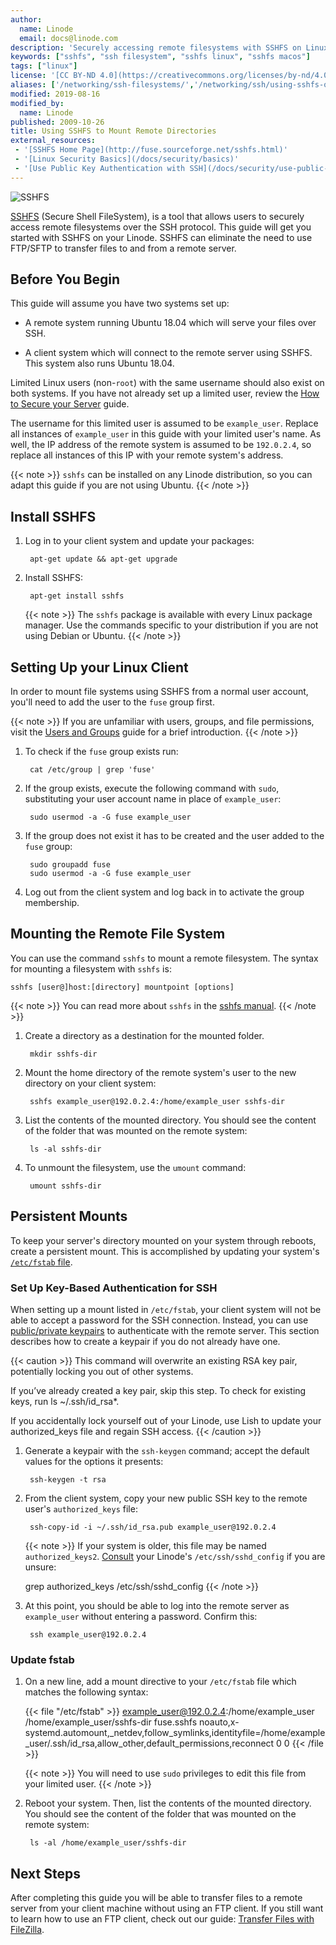 ```yaml
---
author:
  name: Linode
  email: docs@linode.com
description: 'Securely accessing remote filesystems with SSHFS on Linux.'
keywords: ["sshfs", "ssh filesystem", "sshfs linux", "sshfs macos"]
tags: ["linux"]
license: '[CC BY-ND 4.0](https://creativecommons.org/licenses/by-nd/4.0)'
aliases: ['/networking/ssh-filesystems/','/networking/ssh/using-sshfs-on-linux-and-macos-x/']
modified: 2019-08-16
modified_by:
  name: Linode
published: 2009-10-26
title: Using SSHFS to Mount Remote Directories
external_resources:
 - '[SSHFS Home Page](http://fuse.sourceforge.net/sshfs.html)'
 - '[Linux Security Basics](/docs/security/basics)'
 - '[Use Public Key Authentication with SSH](/docs/security/use-public-key-authentication-with-ssh)'
---
```


![SSHFS](sshfs_mount_remote.png)

[SSHFS](https://github.com/libfuse/sshfs) (Secure Shell FileSystem), is a tool that allows users to securely access remote filesystems over the SSH protocol. This guide will get you started with SSHFS on your Linode. SSHFS can eliminate the need to use FTP/SFTP to transfer files to and from a remote server.

## Before You Begin

This guide will assume you have two systems set up:

-   A remote system running Ubuntu 18.04 which will serve your files over SSH.

-   A client system which will connect to the remote server using SSHFS. This system also runs Ubuntu 18.04.

Limited Linux users (non-`root`) with the same username should also exist on both systems. If you have not already set up a limited user, review the [How to Secure your Server](/docs/security/securing-your-server/#add-a-limited-user-account) guide.

The username for this limited user is assumed to be `example_user`. Replace all instances of `example_user` in this guide with your limited user's name. As well, the IP address of the remote system is assumed to be `192.0.2.4`, so replace all instances of this IP with your remote system's address.

{{< note >}}
`sshfs` can be installed on any Linode distribution, so you can adapt this guide if you are not using Ubuntu.
{{< /note >}}

## Install SSHFS

1. Log in to your client system and update your packages:

        apt-get update && apt-get upgrade

1. Install SSHFS:

        apt-get install sshfs

    {{< note >}}
The `sshfs` package is available with every Linux package manager. Use the commands specific to your distribution if you are not using Debian or Ubuntu.
{{< /note >}}

## Setting Up your Linux Client

In order to mount file systems using SSHFS from a normal user account, you'll need to add the user to the `fuse` group first.

{{< note >}}
If you are unfamiliar with users, groups, and file permissions, visit the [Users and Groups](/docs/tools-reference/linux-users-and-groups) guide for a brief introduction.
{{< /note >}}

1. To check if the `fuse` group exists run:

        cat /etc/group | grep 'fuse'

1. If the group exists, execute the following command with `sudo`, substituting your user account name in place of `example_user`:

        sudo usermod -a -G fuse example_user

1. If the group does not exist it has to be created and the user added to the `fuse` group:

        sudo groupadd fuse
        sudo usermod -a -G fuse example_user

1. Log out from the client system and log back in to activate the group membership.

## Mounting the Remote File System

You can use the command `sshfs` to mount a remote filesystem. The syntax for mounting a filesystem with `sshfs` is:

    sshfs [user@]host:[directory] mountpoint [options]

{{< note >}}
You can read more about `sshfs` in the [sshfs manual](https://linux.die.net/man/1/sshfs).
{{< /note >}}

1. Create a directory as a destination for the mounted folder.

        mkdir sshfs-dir

1. Mount the home directory of the remote system's user to the new directory on your client system:

        sshfs example_user@192.0.2.4:/home/example_user sshfs-dir

1. List the contents of the mounted directory. You should see the content of the folder that was mounted on the remote system:

        ls -al sshfs-dir

1. To unmount the filesystem, use the `umount` command:

        umount sshfs-dir

## Persistent Mounts

To keep your server's directory mounted on your system through reboots, create a persistent mount. This is accomplished by updating your system's [`/etc/fstab` file](https://wiki.archlinux.org/index.php/fstab).

### Set Up Key-Based Authentication for SSH

When setting up a mount listed in `/etc/fstab`, your client system will not be able to accept a password for the SSH connection. Instead, you can use [public/private keypairs](/docs/security/authentication/use-public-key-authentication-with-ssh/) to authenticate with the remote server. This section describes how to create a keypair if you do not already have one.

{{< caution >}}
This command will overwrite an existing RSA key pair, potentially locking you out of other systems.

If you’ve already created a key pair, skip this step. To check for existing keys, run ls ~/.ssh/id_rsa*.

If you accidentally lock yourself out of your Linode, use Lish to update your authorized_keys file and regain SSH access.
{{< /caution >}}

1. Generate a keypair with the `ssh-keygen` command; accept the default values for the options it presents:

        ssh-keygen -t rsa

1. From the client system, copy your new public SSH key to the remote user's `authorized_keys` file:

        ssh-copy-id -i ~/.ssh/id_rsa.pub example_user@192.0.2.4

    {{< note >}}
If your system is older, this file may be named `authorized_keys2`. [Consult](https://www.ssh.com/ssh/sshd_config/#sec-AuthorizedKeysFile-location) your Linode's `/etc/ssh/sshd_config` if you are unsure:

    grep authorized_keys /etc/ssh/sshd_config
{{< /note >}}

1. At this point, you should be able to log into the remote server as `example_user` without entering a password. Confirm this:

        ssh example_user@192.0.2.4

### Update fstab

1. On a new line, add a mount directive to your `/etc/fstab` file which matches the following syntax:

    {{< file "/etc/fstab" >}}
example_user@192.0.2.4:/home/example_user /home/example_user/sshfs-dir  fuse.sshfs noauto,x-systemd.automount,_netdev,follow_symlinks,identityfile=/home/example_user/.ssh/id_rsa,allow_other,default_permissions,reconnect 0 0
{{< /file >}}

    {{< note >}}
You will need to use `sudo` privileges to edit this file from your limited user.
{{< /note >}}

1. Reboot your system. Then, list the contents of the mounted directory. You should see the content of the folder that was mounted on the remote system:

        ls -al /home/example_user/sshfs-dir

## Next Steps

After completing this guide you will be able to transfer files to a remote server from your client machine without using an FTP client. If you still want to learn how to use an FTP client, check out our guide: [Transfer Files with FileZilla](/docs/tools-reference/file-transfer/filezilla).
